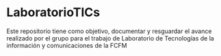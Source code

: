 # LaboratorioTICs
Este repositorio tiene como objetivo, documentar y resguardar el avance realizado por el grupo para el trabajo de Laboratorio de Tecnologías de la información y comunicaciones de la FCFM
